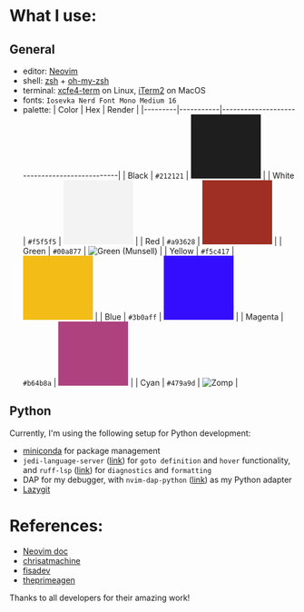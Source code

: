 # What I use:

## General
- editor: [Neovim](https://neovim.io/)
- shell: [zsh](https://www.zsh.org/https://www.zsh.org/) + [oh-my-zsh](https://github.com/ohmyzsh/ohmyzsh)
- terminal: [xcfe4-term](https://docs.xfce.org/apps/terminal/start) on Linux, [iTerm2](https://iterm2.com/) on MacOS
- fonts: `Iosevka Nerd Font Mono Medium 16`
- palette:
    | Color   | Hex       | Render                                       |
    |---------|-----------|----------------------------------------------|
    | Black   | `#212121` | ![Raisin Black](./assets/212121.png)         |
    | White   | `#f5f5f5` | ![Cultured](./assets/f5f5f5.png)             |
    | Red     | `#a93628` | ![Sweet Brown](./assets/a93628.png)          |
    | Green   | `#00a877` | ![Green (Munsell)](./assets/00a877)          |
    | Yellow  | `#f5c417` | ![Deep Lemon](./assets/f5c417.png)           |
    | Blue    | `#3b0aff` | ![Electric Ultramarine](./assets/3b0aff.png) |
    | Magenta | `#b64b8a` | ![Red-Violet (Crayola)](./assets/b64b8a.png) |
    | Cyan    | `#479a9d` | ![Zomp](./assets/479a9d.png)                 |

## Python
Currently, I'm using the following setup for Python development:
- [miniconda](https://docs.conda.io/en/latest/miniconda.html) for package management
- `jedi-language-server` ([link](https://github.com/pappasam/jedi-language-server)) for `goto definition` and `hover` functionality, and `ruff-lsp` ([link](https://github.com/astral-sh/ruff-lsp)) for `diagnostics` and `formatting`
- DAP for my debugger, with `nvim-dap-python` ([link](https://github.com/mfussenegger/nvim-dap-python)) as my Python adapter
- [Lazygit](https://github.com/jesseduffield/lazygit)

# References:
- [Neovim doc](https://neovim.io/doc/)
- [chrisatmachine](https://github.com/LunarVim/Neovim-from-scratch/tree/master)
- [fisadev](https://vim.fisadev.com/)
- [theprimeagen](https://github.com/ThePrimeagen/.dotfiles)

Thanks to all developers for their amazing work!
